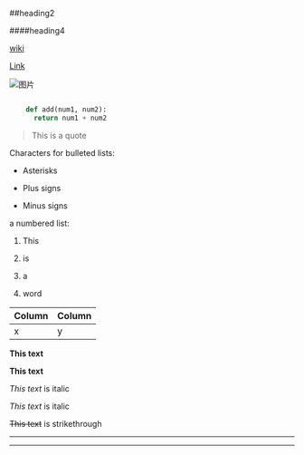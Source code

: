 <!-- an h2sizedheader -->
##heading2

<!-- an h4sizedheader -->
####heading4

<!-- a link to a next ernal website -->
[wiki](https://zh.wikihow.com/)


<!-- a link between markdown pages. Link from README.md to the second markdown file and from the second markdown file back to the README.md -->


<!-- an image that is a file in the directory -->
[Link](./readme.md)

<!-- an image that is located on the web (not a file inthedirectory). If you right-click on an image in a web browser there is an option in the pop up to get the address/URL to the image -->
![图片](https://tse4-mm.cn.bing.net/th/id/OIP.8aJacj0rTuJZebQRgl5zWgHaGE?w=220&h=180&c=7&o=5&dpr=1.5&pid=1.7)

<!-- a code block with syntax highlighting for the programming language being used. Put some example code in the code block. I don't care what code. Note that those three ticks that define a code block are backticks not apostrophes -->
```python

	def add(num1, num2):
	  return num1 + num2
```

<!--- a block quote -->
> This is a quote

<!-- a bulleted list -->
Characters for bulleted lists:

* Asterisks

+ Plus signs

- Minus signs

<!-- a numbered list -->
a numbered list:

1. This 

2. is 

3. a

4. word 

<!--  a table -->

Column | Column
------ | ------
   x   |   y  

<!-- bolded text -->
**This text** 

__This text__ 

<!-- italicized text -->
*This text* is italic

_This text_ is italic

<!-- strikethrough text~~like this~~ -->
~~This text~~ is strikethrough

<!-- a horizontal rule -->
---

___